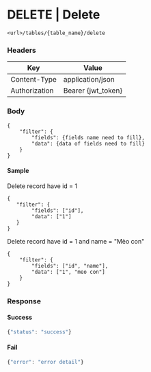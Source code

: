 # **DELETE** | Delete

```
<url>/tables/{table_name}/delete
```
### Headers
| Key|Value |
|--|--|
| Content-Type | application/json
| Authorization | Bearer {jwt_token}|

### Body
```
{
    "filter": {
        "fields": {fields name need to fill},
        "data": {data of fields need to fill}
    }
}
```

#### Sample
Delete record have id = 1
```
{
   "filter": {
        "fields": ["id"],
        "data": ["1"]
   }
}
```

Delete record have id = 1 and name = "Mèo con"
```
{
    "filter": {
        "fields": ["id", "name"],
        "data": ["1", "meo con"]
    }
} 
```

### Response
#### Success
```javascript
{"status": "success"}
```

#### Fail
```javascript
{"error": "error detail"}


